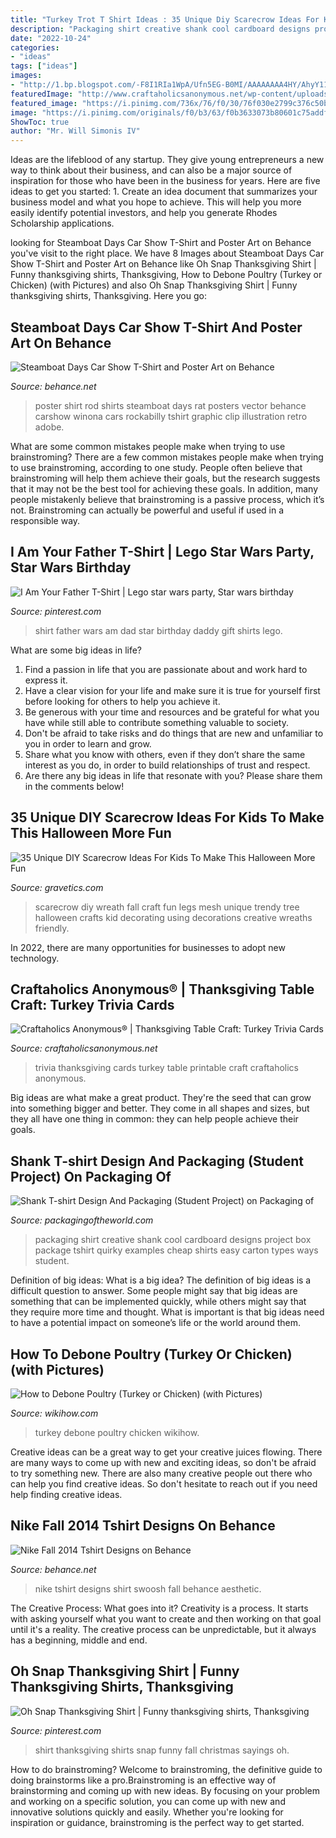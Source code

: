 ```yaml
---
title: "Turkey Trot T Shirt Ideas : 35 Unique Diy Scarecrow Ideas For Kids To Make This Halloween More Fun"
description: "Packaging shirt creative shank cool cardboard designs project box package tshirt quirky examples cheap shirts easy carton types ways student"
date: "2022-10-24"
categories:
- "ideas"
tags: ["ideas"]
images:
- "http://1.bp.blogspot.com/-F8I1RIa1WpA/Ufn5EG-B0MI/AAAAAAAA4HY/AhyY11S4Xk4/s1600/Shank+(1).jpg"
featuredImage: "http://www.craftaholicsanonymous.net/wp-content/uploads/2015/11/Turkey-Trivia-Cards-by-Paperelli-@Craftaholics-Anonymous.jpg"
featured_image: "https://i.pinimg.com/736x/76/f0/30/76f030e2799c376c50bb1e358ec673bf.jpg"
image: "https://i.pinimg.com/originals/f0/b3/63/f0b3633073b80601c75addf16ffd4fee.jpg"
ShowToc: true
author: "Mr. Will Simonis IV"
---
```



Ideas are the lifeblood of any startup. They give young entrepreneurs a new way to think about their business, and can also be a major source of inspiration for those who have been in the business for years. Here are five ideas to get you started: 1. Create an idea document that summarizes your business model and what you hope to achieve. This will help you more easily identify potential investors, and help you generate Rhodes Scholarship applications. 
	

		
looking for Steamboat Days Car Show T-Shirt and Poster Art on Behance you've visit to the right place. We have 8 Images about Steamboat Days Car Show T-Shirt and Poster Art on Behance like Oh Snap Thanksgiving Shirt | Funny thanksgiving shirts, Thanksgiving, How to Debone Poultry (Turkey or Chicken) (with Pictures) and also Oh Snap Thanksgiving Shirt | Funny thanksgiving shirts, Thanksgiving. Here you go:
		
    
## Steamboat Days Car Show T-Shirt And Poster Art On Behance

<img loading=lazy src="https://m1.behance.net/rendition/modules/104722599/disp/e7c7ed9cb7253be30d6b3ac9d8440d0f.jpg" onerror="this.onerror=null;this.src='https://tse2.mm.bing.net/th?id=OIP.-W8dP5I6x2GdNtwsmqpckwHaIS&amp;pid=15.1';" alt="Steamboat Days Car Show T-Shirt and Poster Art on Behance">

_Source: behance.net_

>poster shirt rod shirts steamboat days rat posters vector behance carshow winona cars rockabilly tshirt graphic clip illustration retro adobe. 

	

What are some common mistakes people make when trying to use brainstroming?
There are a few common mistakes people make when trying to use brainstroming, according to one study. People often believe that brainstroming will help them achieve their goals, but the research suggests that it may not be the best tool for achieving these goals. In addition, many people mistakenly believe that brainstroming is a passive process, which it’s not. Brainstroming can actually be powerful and useful if used in a responsible way.

    
## I Am Your Father T-Shirt | Lego Star Wars Party, Star Wars Birthday

<img loading=lazy src="https://i.pinimg.com/originals/f0/b3/63/f0b3633073b80601c75addf16ffd4fee.jpg" onerror="this.onerror=null;this.src='https://tse2.mm.bing.net/th?id=OIP.7M-PWl8diyZWVFv7wdLYFAHaJ-&amp;pid=15.1';" alt="I Am Your Father T-Shirt | Lego star wars party, Star wars birthday">

_Source: pinterest.com_

>shirt father wars am dad star birthday daddy gift shirts lego. 

	

What are some big ideas in life?
1. Find a passion in life that you are passionate about and work hard to express it.
2. Have a clear vision for your life and make sure it is true for yourself first before looking for others to help you achieve it.
3. Be generous with your time and resources and be grateful for what you have while still able to contribute something valuable to society.
4. Don't be afraid to take risks and do things that are new and unfamiliar to you in order to learn and grow.
5. Share what you know with others, even if they don’t share the same interest as you do, in order to build relationships of trust and respect. 
6. Are there any big ideas in life that resonate with you? Please share them in the comments below!

    
## 35 Unique DIY Scarecrow Ideas For Kids To Make This Halloween More Fun

<img loading=lazy src="http://www.gravetics.com/wp-content/uploads/2017/07/Creative-DIY-Scarecrow-Ideas-for-Kids.jpg" onerror="this.onerror=null;this.src='https://tse1.mm.bing.net/th?id=OIP.t1q_3LFKbHUCzQt7uS3ekQHaKq&amp;pid=15.1';" alt="35 Unique DIY Scarecrow Ideas For Kids To Make This Halloween More Fun">

_Source: gravetics.com_

>scarecrow diy wreath fall craft fun legs mesh unique trendy tree halloween crafts kid decorating using decorations creative wreaths friendly. 

	

In 2022, there are many opportunities for businesses to adopt new technology.

    
## Craftaholics Anonymous® | Thanksgiving Table Craft: Turkey Trivia Cards

<img loading=lazy src="http://www.craftaholicsanonymous.net/wp-content/uploads/2015/11/Turkey-Trivia-Cards-by-Paperelli-@Craftaholics-Anonymous.jpg" onerror="this.onerror=null;this.src='https://tse3.mm.bing.net/th?id=OIP.qn9UVNoEhZpCzyiEdDUmVgHaQ8&amp;pid=15.1';" alt="Craftaholics Anonymous® | Thanksgiving Table Craft: Turkey Trivia Cards">

_Source: craftaholicsanonymous.net_

>trivia thanksgiving cards turkey table printable craft craftaholics anonymous. 

	

Big ideas are what make a great product. They're the seed that can grow into something bigger and better. They come in all shapes and sizes, but they all have one thing in common: they can help people achieve their goals.

    
## Shank T-shirt Design And Packaging (Student Project) On Packaging Of

<img loading=lazy src="http://1.bp.blogspot.com/-F8I1RIa1WpA/Ufn5EG-B0MI/AAAAAAAA4HY/AhyY11S4Xk4/s1600/Shank+(1).jpg" onerror="this.onerror=null;this.src='https://tse3.mm.bing.net/th?id=OIP.RUT8fBnXAMnmowdT-57IiAHaE8&amp;pid=15.1';" alt="Shank T-shirt Design And Packaging (Student Project) on Packaging of">

_Source: packagingoftheworld.com_

>packaging shirt creative shank cool cardboard designs project box package tshirt quirky examples cheap shirts easy carton types ways student. 

	

Definition of big ideas: What is a big idea?
The definition of big ideas is a difficult question to answer. Some people might say that big ideas are something that can be implemented quickly, while others might say that they require more time and thought. What is important is that big ideas need to have a potential impact on someone’s life or the world around them.

    
## How To Debone Poultry (Turkey Or Chicken) (with Pictures)

<img loading=lazy src="http://www.wikihow.com/images/0/0d/DebonePoultry_9_FinishedBird_214.JPG" onerror="this.onerror=null;this.src='https://tse3.mm.bing.net/th?id=OIP.F8_Dr9VbfRumh_I9RSYpqQHaFj&amp;pid=15.1';" alt="How to Debone Poultry (Turkey or Chicken) (with Pictures)">

_Source: wikihow.com_

>turkey debone poultry chicken wikihow. 

	

Creative ideas can be a great way to get your creative juices flowing. There are many ways to come up with new and exciting ideas, so don't be afraid to try something new. There are also many creative people out there who can help you find creative ideas. So don't hesitate to reach out if you need help finding creative ideas.

    
## Nike Fall 2014 Tshirt Designs On Behance

<img loading=lazy src="https://m1.behance.net/rendition/modules/137361913/disp/0fc4033f154416906c26ac6b8327f7dd.jpg" onerror="this.onerror=null;this.src='https://tse4.mm.bing.net/th?id=OIP.hOuN0bES_wKLj4f7XQqlPwHaGO&amp;pid=15.1';" alt="Nike Fall 2014 Tshirt Designs on Behance">

_Source: behance.net_

>nike tshirt designs shirt swoosh fall behance aesthetic. 

	

The Creative Process: What goes into it?
Creativity is a process. It starts with asking yourself what you want to create and then working on that goal until it's a reality. The creative process can be unpredictable, but it always has a beginning, middle and end.

    
## Oh Snap Thanksgiving Shirt | Funny Thanksgiving Shirts, Thanksgiving

<img loading=lazy src="https://i.pinimg.com/736x/76/f0/30/76f030e2799c376c50bb1e358ec673bf.jpg" onerror="this.onerror=null;this.src='https://tse3.mm.bing.net/th?id=OIP.lSqJpFGghakb-o6IVt6N4QHaHa&amp;pid=15.1';" alt="Oh Snap Thanksgiving Shirt | Funny thanksgiving shirts, Thanksgiving">

_Source: pinterest.com_

>shirt thanksgiving shirts snap funny fall christmas sayings oh. 

	

How to do brainstroming?
Welcome to brainstroming, the definitive guide to doing brainstorms like a pro.Brainstroming is an effective way of brainstorming and coming up with new ideas. By focusing on your problem and working on a specific solution, you can come up with new and innovative solutions quickly and easily. Whether you're looking for inspiration or guidance, brainstroming is the perfect way to get started.

